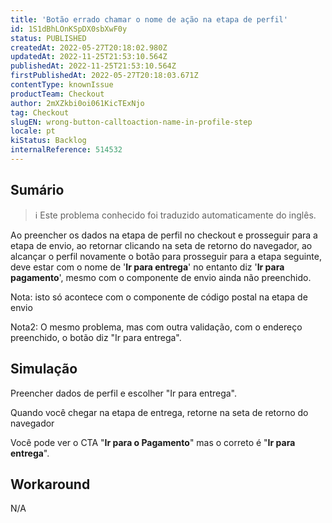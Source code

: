 ```yaml
---
title: 'Botão errado chamar o nome de ação na etapa de perfil'
id: 1S1dBhLOnKSpDX0sbXwF0y
status: PUBLISHED
createdAt: 2022-05-27T20:18:02.980Z
updatedAt: 2022-11-25T21:53:10.564Z
publishedAt: 2022-11-25T21:53:10.564Z
firstPublishedAt: 2022-05-27T20:18:03.671Z
contentType: knownIssue
productTeam: Checkout
author: 2mXZkbi0oi061KicTExNjo
tag: Checkout
slugEN: wrong-button-calltoaction-name-in-profile-step
locale: pt
kiStatus: Backlog
internalReference: 514532
---
```


## Sumário

>ℹ️ Este problema conhecido foi traduzido automaticamente do inglês.


Ao preencher os dados na etapa de perfil no checkout e prosseguir para a etapa de envio, ao retornar clicando na seta de retorno do navegador, ao alcançar o perfil novamente o botão para prosseguir para a etapa seguinte, deve estar com o nome de '**Ir para entrega**' no entanto diz '**Ir para pagamento**', mesmo com o componente de envio ainda não preenchido.

Nota: isto só acontece com o componente de código postal na etapa de envio

Nota2: O mesmo problema, mas com outra validação, com o endereço preenchido, o botão diz "Ir para entrega".




## Simulação



Preencher dados de perfil e escolher "Ir para entrega".

Quando você chegar na etapa de entrega, retorne na seta de retorno do navegador

Você pode ver o CTA "**Ir para o Pagamento**" mas o correto é "**Ir para entrega**".




## Workaround


N/A

